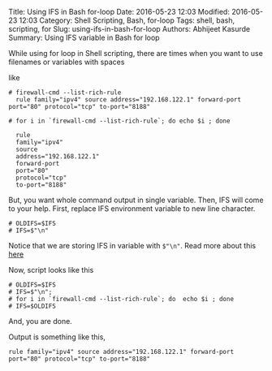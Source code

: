 Title: Using IFS in Bash for-loop
Date: 2016-05-23 12:03
Modified: 2016-05-23 12:03
Category: Shell Scripting, Bash, for-loop
Tags:  shell, bash, scripting, for
Slug: using-ifs-in-bash-for-loop
Authors: Abhijeet Kasurde
Summary: Using IFS variable in Bash for loop


While using for loop in Shell scripting, there are times when you want to use
filenames or variables with spaces

like

    # firewall-cmd --list-rich-rule
      rule family="ipv4" source address="192.168.122.1" forward-port port="80" protocol="tcp" to-port="8188"

    # for i in `firewall-cmd --list-rich-rule`; do echo $i ; done

      rule
      family="ipv4"
      source
      address="192.168.122.1"
      forward-port
      port="80"
      protocol="tcp"
      to-port="8188"

But, you want whole command output in single variable. Then, IFS will come to your help. First, replace IFS environment variable to new line character.

    # OLDIFS=$IFS
    # IFS=$"\n"

Notice that we are storing IFS in variable with `$"\n"`. Read more about this [here](http://www.gnu.org/software/bash/manual/bash.html#ANSI_002dC-Quoting)

Now, script looks like this

    # OLDIFS=$IFS
    # IFS=$"\n";
    # for i in `firewall-cmd --list-rich-rule`; do  echo $i ; done
    # IFS=$OLDIFS

And, you are done.

Output is something like this,

    rule family="ipv4" source address="192.168.122.1" forward-port port="80" protocol="tcp" to-port="8188"
